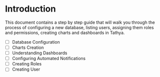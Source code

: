 # Introduction

This document contains a step by step guide that will walk you through the process of configuring a new database, listing users, assigning them roles and permissions, creating charts and dashboards in Tathya.

- [ ] Database Configuration
- [ ] Charts Creation
- [ ] Understanding Dashboards
- [ ] Configuring Automated Notifications
- [ ] Creating Roles
- [ ] Creating User
